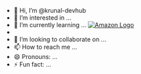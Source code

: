 - 👋 Hi, I’m @krunal-devhub
- 👀 I’m interested in ...
- 🌱 I’m currently learning ...
[![Amazon Logo](https://upload.wikimedia.org/wikipedia/commons/a/a9/Amazon_logo.svg)](https://aws.amazon.com/)
- 
- 💞️ I’m looking to collaborate on ...
- 📫 How to reach me ...
- 😄 Pronouns: ...
- ⚡ Fun fact: ...

<!---
krunal-devhub/krunal-devhub is a ✨ special ✨ repository because its `README.md` (this file) appears on your GitHub profile.
You can click the Preview link to take a look at your changes.
--->
